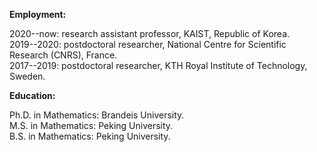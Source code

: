 


**Employment:**

2020--now: research assistant professor, KAIST, Republic of Korea.  
2019--2020: postdoctoral researcher, National Centre for Scientific Research (CNRS), France.  
2017--2019: postdoctoral researcher, KTH Royal Institute of Technology, Sweden.  

**Education:**

Ph.D. in Mathematics: Brandeis University.  
M.S. in Mathematics: Peking University.  
B.S. in Mathematics: Peking University.  
